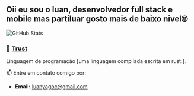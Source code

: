 ## Oii eu sou o luan, desenvolvedor full stack e mobile mas partiluar gosto mais de baixo nivel🙄
![GitHub Stats](https://github-readme-stats.vercel.app/api?username=LuanYago&show_icons=true&theme=radical)
### 🔶 [Trust](https://github.com/seu-usuario/trust)
Linguagem de programação [uma linguagem compilada escrita em rust.].

📫 Entre em contato comigo por:
- **Email:** [luanyagoc@gmail.com](mailto:luanyagoc@gmail.com)
